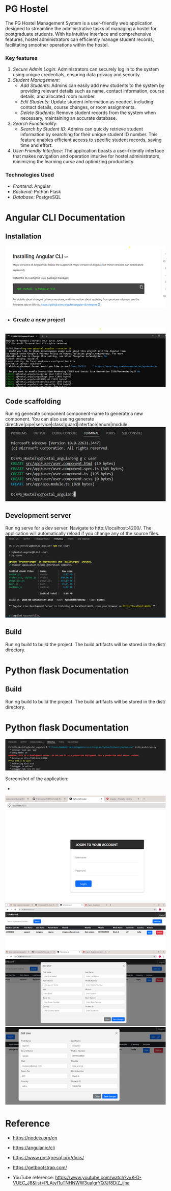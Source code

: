 # PG Hostel
The PG Hostel Management System is a user-friendly web application designed to streamline the administrative tasks of managing a hostel for postgraduate students. With its intuitive interface and comprehensive features, hostel administrators can efficiently manage student records, facilitating smoother operations within the hostel.

### Key features

1. *Secure Admin Login*: Administrators can securely log in to the system using unique credentials, ensuring data privacy and security.
2. *Student Management*:
   - *Add Students*: Admins can easily add new students to the system by providing relevant details such as name, contact information, course details, and allocated room number.
   - *Edit Students*: Update student information as needed, including contact details, course changes, or room assignments.
   - *Delete Students*: Remove student records from the system when necessary, maintaining an accurate database.
3. *Search Functionality*:
   - *Search by Student ID*: Admins can quickly retrieve student information by searching for their unique student ID number. This feature enables efficient access to specific student records, saving time and effort.
4. *User-Friendly Interface*: The application boasts a user-friendly interface that makes navigation and operation intuitive for hostel administrators, minimizing the learning curve and optimizing productivity.

### Technologies Used

- *Frontend*: Angular
- *Backend*: Python Flask
- *Database*: PostgreSQL

# Angular CLI Documentation

## Installation
![installation](screenshorts/image.png)


- ### Create a new project

![Create a New Project](screenshorts/image_1.png)

## Code scaffolding

Run ng generate component component-name to generate a new component. You can also use ng generate directive|pipe|service|class|guard|interface|enum|module.
![code scaffolding](screenshorts/image_2.png)

## Development server

Run ng serve for a dev server. Navigate to http://localhost:4200/. The application will automatically reload if you change any of the source files.
![ng serve](screenshorts/image_3.png)

## Build

Run ng build to build the project. The build artifacts will be stored in the dist/ directory.

# Python flask Documentation

## Build

Run ng build to build the project. The build artifacts will be stored in the dist/ directory.

# Python flask Documentation


![py flask documentation](screenshorts/image-8.png)


Screenshot of the application:

- 
![alt text](screenshorts/image-4.png)
![alt text](screenshorts/image-5.png)
![alt text](screenshorts/image-6.png)
![alt text](screenshorts/image-7.png)

# Reference
- https://nodejs.org/en
- https://angular.io/cli
- https://www.postgresql.org/docs/
- https://getbootstrap.com/

- YouTube reference: https://www.youtube.com/watch?v=K-D-VUEC_J8&list=PLAtyf1uTNHNWW3ualgrYQ7Jf8DiZ_ijha